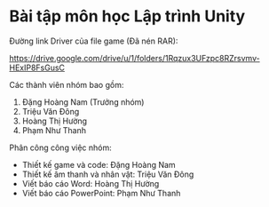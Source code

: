# Bài tập môn học Lập trình Unity

Đường link Driver của file game (Đã nén RAR): 

https://drive.google.com/drive/u/1/folders/1Rqzux3UFzpc8RZrsvmv-HExIP8FsGusC


Các thành viên nhóm bao gồm:

1. Đặng Hoàng Nam (Trưởng nhóm)
2. Triệu Văn Đông
3. Hoàng Thị Hường
4. Phạm Như Thanh


Phân công công việc nhóm:
- Thiết kế game và code: Đặng Hoàng Nam
- Thiết kế âm thanh và nhân vật: Triệu Văn Đông
- Viết báo cáo Word: Hoàng Thị Hường
- Viết báo cáo PowerPoint: Phạm Như Thanh
